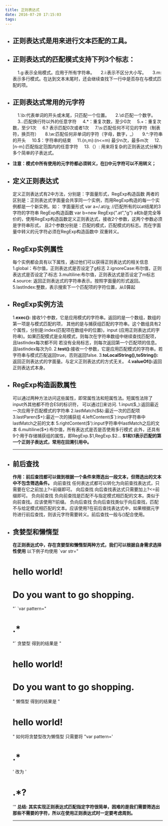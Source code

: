 ```yaml
---
title: 正则表达式
date: 2016-07-20 17:15:03
tags:
---
```

- <h2>正则表达式是用来进行文本匹配的工具。</h2>
- <h2>正则表达式的匹配模式支持下列3个标志：</h2>
     &nbsp;&nbsp;&nbsp;&nbsp;1.g:表示全局模式。应用于所有字符串。
     &nbsp;&nbsp;&nbsp;&nbsp;2.i:表示不区分大小写。
     &nbsp;&nbsp;&nbsp;&nbsp;3.m:表示多行模式。在达到文本末尾时，还会继续查找下一行中是否存在与模式匹配的项。
- <h2>正则表达式常用的元字符</h2>
    &nbsp;&nbsp;&nbsp;&nbsp;1.\b:代表单词的开头或末尾，只匹配一个位置。
    &nbsp;&nbsp;&nbsp;&nbsp;2.\d:匹配一个数字。
    &nbsp;&nbsp;&nbsp;&nbsp;3..:匹配换行符以外的任意字符
    &nbsp;&nbsp;&nbsp;&nbsp;4.*：重复次数，至少0次
    &nbsp;&nbsp;&nbsp;&nbsp;5.+：重复次数，至少1次
    &nbsp;&nbsp;&nbsp;&nbsp;6.? 表示匹配0次或者1次
    &nbsp;&nbsp;&nbsp;&nbsp;7.\s:匹配任何不可见的字符（制表符，换页符）
    &nbsp;&nbsp;&nbsp;&nbsp;8.\w:匹配任何非单词的字符（字母，数字，_）
    &nbsp;&nbsp;&nbsp;&nbsp;9.^:字符串的开头
    &nbsp;&nbsp;&nbsp;&nbsp;10.$：字符串的结束
    &nbsp;&nbsp;&nbsp;&nbsp;11.{n,m}:(n<=m) 最少n次，最多m次
    &nbsp;&nbsp;&nbsp;&nbsp;12.[n-m]:匹配指定范围内的任意字符
   &nbsp;&nbsp;&nbsp;&nbsp;13.（）: 用来将复杂的正则表达式分解为多个简单的子表达式。
- <b>注意：模式中所有使用的元字符都必须转义，在[]中元字符可以不用转义；</b>
- <h2>定义正则表达式</h2>
  定义正则表达式有2中方法，分别是：字面量形式，RegExp构造函数
  两者的区别是：正则表达式字面量会共享同一个实例，而用RegExp构造的每一个实例都是一个新实例。如：
  字面量形式
      var a=/.at/g;    //匹配所有的以at结尾的3字符的字符串
  RegExp构造函数
      var b=new RegExp(".at","g")
     a和b是完全等价的，使用RegExp构造函数定义正则表达式，接收2个参数，这两个参数必须是字符串形式，
     且2个参数分别是：匹配的模式，匹配模式的标志。而在字面量中转义的元字符必须在RegExp构造函数中
     双重转义。
- <h2>RegExp实例属性</h2>
  每个实例都会具有以下属性，通过他们可以获得正则表达式的相关信息
    1.global：布尔值，正则表达式是否设定了g标志
    2.ignoreCase:布尔值，正则表达式是否设定了i标志
    3.multiline:布尔值，正则表达式是否设定了m标志
    4.source: 返回正则表达式的字符串表示。按照字面量的形式返回。
    5.lastIndex:整数，表示搜索下一个匹配项的字符位置，从0算起
- <h2>RegExp实例方法</h2>
  1.<b>exec():</b> 接收1个参数，它是应用模式的字符串。返回的是一个数组，数组的第一项是与模式匹配的项，
  其他的是与捕获组匹配的字符串。这个数组具有2个属性，分别是:index(匹配项在数组中的位置)，input
  (应用正则表达式的字符串)。如果匹配模式是全局模式，则每次在字符串数组中继续查找匹配项，且lastIndex每次都不同
  若没有全局标志，则每次返回第一个匹配项的信息。且lastIndex每次为0.
  2.<b>test():</b>接收一个参数，它是应用匹配模式的字符串。若字符串与模式匹配返回true，否则返回false.
  3.<b>toLocalString(),toString():</b> 返回正则表达式的字面量。与定义正则表达式的方式无关。
  4.<b>valueOf():</b>返回正则表达式本身。
- <h2>RegExp构造函数属性</h2>
  可以通过两种方法访问这些属性，即常属性法和短属性法。短属性法除了input外其他都不符合ES的标识符，
  可以通过[]来访问.
    1.input($_):返回最近一次应用于匹配模式的字符串
    2.lastMatch($&):最近一次的匹配项
    3.lastParen($+):最近一次的捕获组
    4.leftContent($`):input字符串中lastMatch之前的文本
    5.rightContent($'):input字符串中lastMatch之后的文本
    6.multiline($*):布尔值，所有表达式是否是否使用多行模式
    此外，还具有9个用于存储捕获组的属性，即RegExp.$1,RegExp.$2...
    <b>$1和\1表示匹配的第一个正则子表达式，常用在回溯引用中。</b>
 
   <hr />

- <h2>前后查找</h2>
    <b>作用：前后查找都可以做到根据一个条件来筛选出一段文本，但筛选出的文本中不包含筛选条件。</b>
    向前查找
       任何表达式都可以转化为向前查找表达式，只需要在它之前加上?=前缀即可。
    向后查找
       向后查找表达式只需要加上?<=前缀即可。
    负向前查找
       负向前查找是匹配不与指定模式相匹配的文本。类似于向前查找。应该使用?!前缀。
    负向后查找
       负向后查找类似于向后查找，匹配不与给定模式相匹配的文本。应该使用?<!前缀。
    <b>在前后查找表达式中，如果根据元字符进行前后查找，则该元字符需要转义。前后查找一般与()配合使用。</b>
- <h2>贪婪型和懒惰型</h2>  
     <b>在正则表达式中，存在贪婪型和懒惰型两种方式，我们可以根据自身需求选择性使用</b>
    以下例子均使用
     `var str="<h1>hello world!</h1><h1>Do you want to go shopping.</h1>"`
     `var pattern="<h1>.*</h1>"`
    贪婪型
      得到的结果是 "<h1>hello world!</h1><h1>Do you want to go shopping.</h1>"
    懒惰型
      得到的结果是 "<h1>hello world!</h1>"
   如何将贪婪型改为懒惰型
       只需要将 "var pattern='<h1>.*</h1>'  改为 '<h1>.*?</h1>'"
    <b>总结: 其实实现正则表达式匹配指定字符很简单，困难的是我们需要筛选出那些不需要的字符，所以在使用正则表达式时一定要考虑周到。</b>
    <hr />
